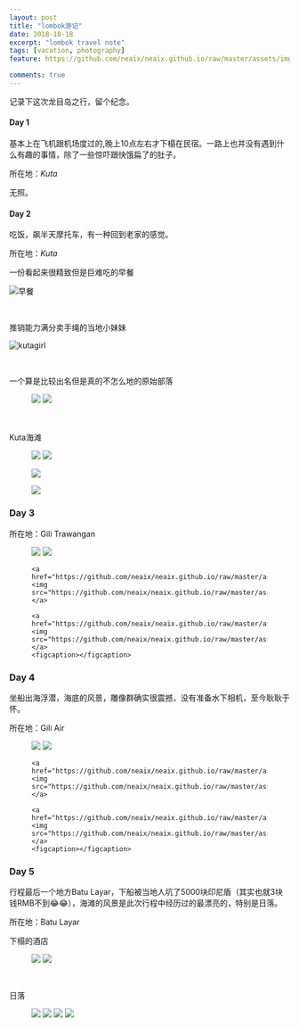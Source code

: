 ```yaml
---
layout: post
title: "lombok游记"
date: 2018-10-18
excerpt: "lombok travel note"
tags: [vacation, photography]
feature: https://github.com/neaix/neaix.github.io/raw/master/assets/img/lombok/sgg.jpg

comments: true
---
```


记录下这次龙目岛之行，留个纪念。


#### Day 1


 基本上在飞机跟机场度过的,晚上10点左右才下榻在民宿。一路上也并没有遇到什么有趣的事情，除了一些惊吓跟快饿扁了的肚子。


  所在地：*Kuta*

  无照。




#### Day 2

 吃饭，飙半天摩托车，有一种回到老家的感觉。

  所在地：*Kuta*

一份看起来很精致但是巨难吃的早餐


![早餐](https://github.com/neaix/neaix.github.io/raw/master/assets/img/lombok/UNADJUSTEDNONRAW_thumb_474.jpg)



<br/>

推销能力满分卖手绳的当地小妹妹

![kutagirl](https://github.com/neaix/neaix.github.io/raw/master/assets/img/lombok/UNADJUSTEDNONRAW_thumb_40d.jpg)


<br/>


一个算是比较出名但是真的不怎么地的原始部落



<figure class="half">
	<a href="https://github.com/neaix/neaix.github.io/raw/master/assets/img/lombok/b1.jpg"><img src="https://github.com/neaix/neaix.github.io/raw/master/assets/img/lombok/b1.jpg"></a>
	<a href="https://github.com/neaix/neaix.github.io/raw/master/assets/img/lombok/b2.jpg"><img src="https://github.com/neaix/neaix.github.io/raw/master/assets/img/lombok/b2.jpg"></a>
</figure>


<br/><br/>
 Kuta海滩

<figure class="half">
	<a href="https://github.com/neaix/neaix.github.io/raw/master/assets/img/lombok/kuta_beach_1.jpg"><img src="https://github.com/neaix/neaix.github.io/raw/master/assets/img/lombok/kuta_beach_1.jpg"></a>
	<a href="https://github.com/neaix/neaix.github.io/raw/master/assets/img/lombok/kuta_beach_2.jpg"><img src="https://github.com/neaix/neaix.github.io/raw/master/assets/img/lombok/kuta_beach_2.jpg"></a>

  <a href="https://github.com/neaix/neaix.github.io/raw/master/assets/img/lombok/kuta_beach_3.jpg"><img src="https://github.com/neaix/neaix.github.io/raw/master/assets/img/lombok/kuta_beach_3.jpg"></a>

  <a href="https://github.com/neaix/neaix.github.io/raw/master/assets/img/lombok/kuta_beach_4.jpg"><img src="https://github.com/neaix/neaix.github.io/raw/master/assets/img/lombok/kuta_beach_4.jpg"></a>
	<figcaption></figcaption>
</figure>



### Day 3

  所在地：Gili Trawangan

  <figure class="half">
  	<a href="https://github.com/neaix/neaix.github.io/raw/master/assets/img/lombok/sgg_beach_1.jpg"><img src="https://github.com/neaix/neaix.github.io/raw/master/assets/img/lombok/sgg_beach_1.jpg"></a>
  	<a href="https://github.com/neaix/neaix.github.io/raw/master/assets/img/lombok/sgg_beach_2.jpg"><img src="https://github.com/neaix/neaix.github.io/raw/master/assets/img/lombok/sgg_beach_2.jpg"></a>

    <a href="https://github.com/neaix/neaix.github.io/raw/master/assets/img/lombok/sgg_beach_3.jpg"><img src="https://github.com/neaix/neaix.github.io/raw/master/assets/img/lombok/sgg_beach_3.jpg"></a>

    <a href="https://github.com/neaix/neaix.github.io/raw/master/assets/img/lombok/sgg_beach_4.jpg"><img src="https://github.com/neaix/neaix.github.io/raw/master/assets/img/lombok/sgg_beach_4.jpg"></a>
  	<figcaption></figcaption>
  </figure>


  ### Day 4

  坐船出海浮潜，海底的风景，雕像群确实很震撼，没有准备水下相机，至今耿耿于怀。

  所在地：Gili Air

  <figure class="half">
  	<a href="https://github.com/neaix/neaix.github.io/raw/master/assets/img/lombok/air1.jpg"><img src="https://github.com/neaix/neaix.github.io/raw/master/assets/img/lombok/air1.jpg"></a>
  	<a href="https://github.com/neaix/neaix.github.io/raw/master/assets/img/lombok/air2.jpg"><img src="https://github.com/neaix/neaix.github.io/raw/master/assets/img/lombok/air2.jpg"></a>

    <a href="https://github.com/neaix/neaix.github.io/raw/master/assets/img/lombok/air3.jpg"><img src="https://github.com/neaix/neaix.github.io/raw/master/assets/img/lombok/air3.jpg"></a>

    <a href="https://github.com/neaix/neaix.github.io/raw/master/assets/img/lombok/air4.jpg"><img src="https://github.com/neaix/neaix.github.io/raw/master/assets/img/lombok/air4.jpg"></a>
  	<figcaption></figcaption>
  </figure>

### Day 5
  行程最后一个地方Batu Layar，下船被当地人坑了5000块印尼盾（其实也就3块钱RMB不到😂😂），海滩的风景是此次行程中经历过的最漂亮的，特别是日落。

  所在地：Batu Layar

  下榻的酒店

  <figure class="half">
  	<a href="https://github.com/neaix/neaix.github.io/raw/master/assets/img/lombok/hotel1.jpg"><img src="https://github.com/neaix/neaix.github.io/raw/master/assets/img/lombok/hotel1.jpg"></a>
  	<a href="https://github.com/neaix/neaix.github.io/raw/master/assets/img/lombok/hotel2.jpg"><img src="https://github.com/neaix/neaix.github.io/raw/master/assets/img/lombok/hotel2.jpg"></a>
  </figure>

  <br/>

  日落

  <figure class="half">
  	<a href="https://github.com/neaix/neaix.github.io/raw/master/assets/img/lombok/sundown1.jpg"><img src="https://github.com/neaix/neaix.github.io/raw/master/assets/img/lombok/sundown1.jpg"></a>
    <a href="https://github.com/neaix/neaix.github.io/raw/master/assets/img/lombok/sundown2.jpg"><img src="https://github.com/neaix/neaix.github.io/raw/master/assets/img/lombok/sundown2.jpg"></a>
    <a href="https://github.com/neaix/neaix.github.io/raw/master/assets/img/lombok/sundown3.jpg"><img src="https://github.com/neaix/neaix.github.io/raw/master/assets/img/lombok/sundown3.jpg"></a>
    <a href="https://github.com/neaix/neaix.github.io/raw/master/assets/img/lombok/sundown4.jpg"><img src="https://github.com/neaix/neaix.github.io/raw/master/assets/img/lombok/sundown4.jpg"></a>
  	<figcaption></figcaption>
  </figure>
